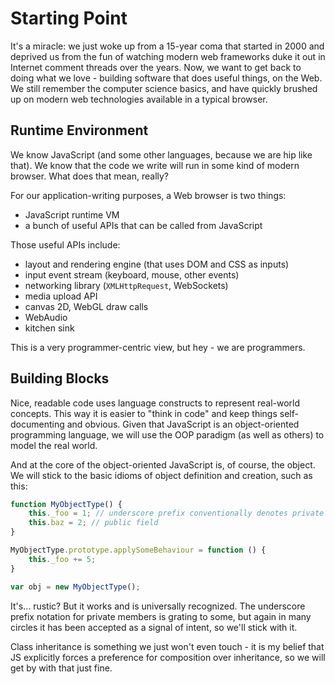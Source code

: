 # Starting Point

It's a miracle: we just woke up from a 15-year coma that started in 2000 and deprived us from the fun of watching modern web frameworks duke it out in Internet comment threads over the years. Now, we want to get back to doing what we love - building software that does useful things, on the Web. We still remember the computer science basics, and have quickly brushed up on modern web technologies available in a typical browser.

## Runtime Environment

We know JavaScript (and some other languages, because we are hip like that). We know that the code we write will run in some kind of modern browser. What does that mean, really?

For our application-writing purposes, a Web browser is two things:

- JavaScript runtime VM
- a bunch of useful APIs that can be called from JavaScript

Those useful APIs include:

- layout and rendering engine (that uses DOM and CSS as inputs)
- input event stream (keyboard, mouse, other events)
- networking library (`XMLHttpRequest`, WebSockets)
- media upload API
- canvas 2D, WebGL draw calls
- WebAudio
- kitchen sink

This is a very programmer-centric view, but hey - we are programmers.

## Building Blocks

Nice, readable code uses language constructs to represent real-world concepts. This way it is easier to "think in code" and keep things self-documenting and obvious. Given that JavaScript is an object-oriented programming language, we will use the OOP paradigm (as well as others) to model the real world.

And at the core of the object-oriented JavaScript is, of course, the object. We will stick to the basic idioms of object definition and creation, such as this:

```js
function MyObjectType() {
    this._foo = 1; // underscore prefix conventionally denotes private state
    this.baz = 2; // public field
}

MyObjectType.prototype.applySomeBehaviour = function () {
    this._foo += 5;
}

var obj = new MyObjectType();
```

It's... rustic? But it works and is universally recognized. The underscore prefix notation for private members is grating to some, but again in many circles it has been accepted as a signal of intent, so we'll stick with it.

Class inheritance is something we just won't even touch - it is my belief that JS explicitly forces a preference for composition over inheritance, so we will get by with that just fine.
